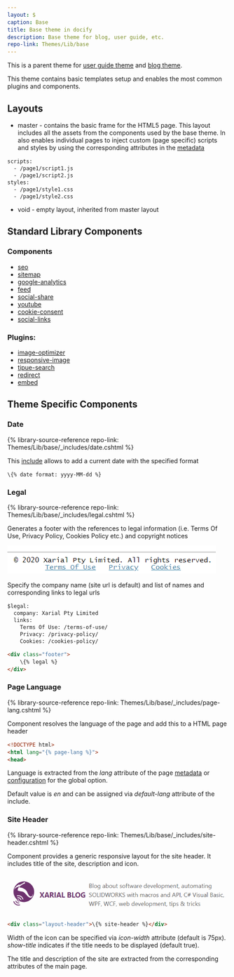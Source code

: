 ```yaml
---
layout: $
caption: Base
title: Base theme in docify
description: Base theme for blog, user guide, etc.
repo-link: Themes/Lib/base
---
```

This is a parent theme for [user guide theme](/standard-library/themes/user-guide/) and [blog theme](/standard-library/themes/blog/).

This theme contains basic templates setup and enables the most common plugins and components.

## Layouts

* master - contains the basic frame for the HTML5 page. This layout includes all the assets from the components used by the base theme. In also enables individual pages to inject custom (page specific) scripts and styles by using the corresponding attributes in the [metadata](/metadata/)

~~~
scripts:
  - /page1/script1.js
  - /page1/script2.js
styles:
  - /page1/style1.css
  - /page1/style2.css
~~~

* void - empty layout, inherited from master layout

## Standard Library Components

### Components

* [seo](/standard-library/components/seo/)
* [sitemap](/standard-library/components/sitemap/)
* [google-analytics](/standard-library/components/google-analytics/)
* [feed](/standard-library/components/feed/)
* [social-share](/standard-library/components/social-share/)
* [youtube](/standard-library/components/youtube/)
* [cookie-consent](/standard-library/components/cookie-consent/)
* [social-links](/standard-library/components/social-links/)

### Plugins:

* [image-optimizer](/standard-library/plugins/image-optimizer/)
* [responsive-image](/standard-library/plugins/responsive-image/)
* [tipue-search](/standard-library/plugins/tipue-search/)
* [redirect](/standard-library/plugins/redirect/)
* [embed](/standard-library/plugins/embed/)

## Theme Specific Components

### Date 

{% library-source-reference repo-link: Themes/Lib/base/_includes/date.cshtml %}

This [include](/includes/) allows to add a current date with the specified format

~~~
\{% date format: yyyy-MM-dd %}
~~~

### Legal

{% library-source-reference repo-link: Themes/Lib/base/_includes/legal.cshtml %}

Generates a footer with the references to legal information (i.e. Terms Of Use, Privacy Policy, Cookies Policy etc.) and copyright notices

![Footer with links to legal information](legal-footer.png)

Specify the company name (site url is default) and list of names and corresponding links to legal urls

~~~
$legal:
  company: Xarial Pty Limited
  links:
    Terms Of Use: /terms-of-use/
    Privacy: /privacy-policy/
    Cookies: /cookies-policy/
~~~

~~~ html
<div class="footer">
    \{% legal %}
</div>
~~~

### Page Language

{% library-source-reference repo-link: Themes/Lib/base/_includes/page-lang.cshtml %}

Component resolves the language of the page and add this to a HTML page header

~~~ html jagged-bottom
<!DOCTYPE html>
<html lang="{% page-lang %}">
<head>
~~~

Language is extracted from the *lang* attribute of the page [metadata](/metadata/) or [configuration](/configuration/) for the global option.

Default value is *en* and can be assigned via *default-lang* attribute of the include.

### Site Header

{% library-source-reference repo-link: Themes/Lib/base/_includes/site-header.cshtml %}

Component provides a generic responsive layout for the site header. It includes title of the site, description and icon.

![Site Header sample](site-header.png)

~~~ html jagged
<div class="layout-header">\{% site-header %}</div>
~~~

Width of the icon can be specified via *icon-width* attribute (default is 75px). *show-title* indicates if the title needs to be displayed (default true).

The title and description of the site are extracted from the corresponding attributes of the main page.